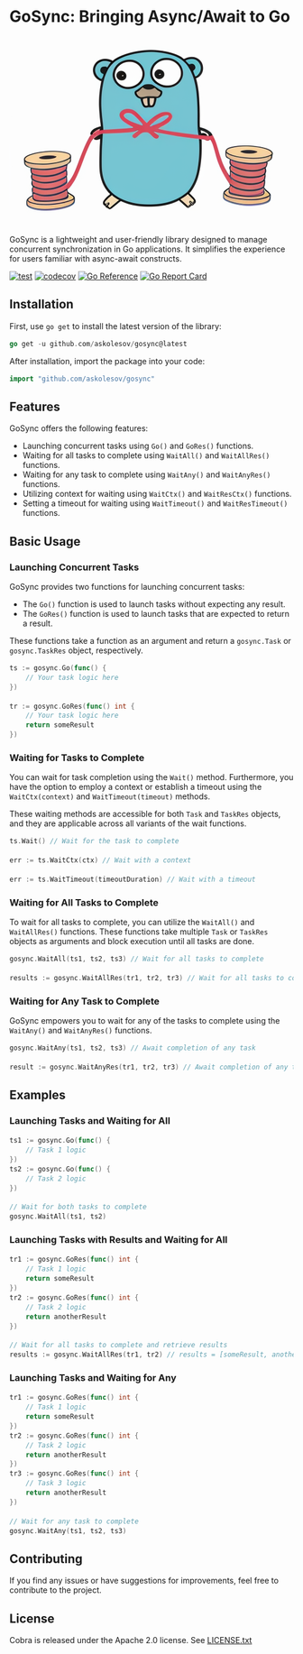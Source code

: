 GoSync: Bringing Async/Await to Go
=================================================

![Gopher](gopher.png)

GoSync is a lightweight and user-friendly library designed to manage concurrent synchronization in Go applications. It simplifies the experience for users familiar with async-await constructs.

[![test](https://github.com/askolesov/gosync/actions/workflows/test.yaml/badge.svg)](https://github.com/askolesov/gosync/actions/workflows/test.yaml)
[![codecov](https://codecov.io/gh/askolesov/gosync/graph/badge.svg?token=TLMHQW5TF5)](https://codecov.io/gh/askolesov/gosync)
[![Go Reference](https://pkg.go.dev/badge/github.com/askolesov/gosync.svg)](https://pkg.go.dev/github.com/askolesov/gosync)
[![Go Report Card](https://goreportcard.com/badge/github.com/askolesov/gosync)](https://goreportcard.com/report/github.com/askolesov/gosync)

Installation
------------

First, use `go get` to install the latest version of the library:

```go
go get -u github.com/askolesov/gosync@latest
```

After installation, import the package into your code:

```go
import "github.com/askolesov/gosync"
```

Features
--------

GoSync offers the following features:

- Launching concurrent tasks using `Go()` and `GoRes()` functions. 
- Waiting for all tasks to complete using `WaitAll()` and `WaitAllRes()` functions.
- Waiting for any task to complete using `WaitAny()` and `WaitAnyRes()` functions.
- Utilizing context for waiting using `WaitCtx()` and `WaitResCtx()` functions.
- Setting a timeout for waiting using `WaitTimeout()` and `WaitResTimeout()` functions.

Basic Usage
-----------

### Launching Concurrent Tasks

GoSync provides two functions for launching concurrent tasks:

-   The `Go()` function is used to launch tasks without expecting any result.
-   The `GoRes()` function is used to launch tasks that are expected to return a result.

These functions take a function as an argument and return a `gosync.Task` or `gosync.TaskRes` object, respectively.

```go
ts := gosync.Go(func() {
    // Your task logic here
})

tr := gosync.GoRes(func() int {
    // Your task logic here
    return someResult
})
```

### Waiting for Tasks to Complete

You can wait for task completion using the `Wait()` method. Furthermore, you have the option to employ a context or establish a timeout using the `WaitCtx(context)` and `WaitTimeout(timeout)` methods.

These waiting methods are accessible for both `Task` and `TaskRes` objects, and they are applicable across all variants of the wait functions.

```go
ts.Wait() // Wait for the task to complete

err := ts.WaitCtx(ctx) // Wait with a context

err := ts.WaitTimeout(timeoutDuration) // Wait with a timeout
```

### Waiting for All Tasks to Complete

To wait for all tasks to complete, you can utilize the `WaitAll()` and `WaitAllRes()` functions. These functions take multiple `Task` or `TaskRes` objects as arguments and block execution until all tasks are done.

```go
gosync.WaitAll(ts1, ts2, ts3) // Wait for all tasks to complete

results := gosync.WaitAllRes(tr1, tr2, tr3) // Wait for all tasks to complete and get results
```

### Waiting for Any Task to Complete

GoSync empowers you to wait for any of the tasks to complete using the `WaitAny()` and `WaitAnyRes()` functions.

```go
gosync.WaitAny(ts1, ts2, ts3) // Await completion of any task

result := gosync.WaitAnyRes(tr1, tr2, tr3) // Await completion of any task and retrieve the result
```

Examples
--------

### Launching Tasks and Waiting for All

```go
ts1 := gosync.Go(func() {
    // Task 1 logic
})
ts2 := gosync.Go(func() {
    // Task 2 logic
})

// Wait for both tasks to complete
gosync.WaitAll(ts1, ts2)
```

### Launching Tasks with Results and Waiting for All

```go
tr1 := gosync.GoRes(func() int {
    // Task 1 logic
    return someResult
})
tr2 := gosync.GoRes(func() int {
    // Task 2 logic
    return anotherResult
})

// Wait for all tasks to complete and retrieve results
results := gosync.WaitAllRes(tr1, tr2) // results = [someResult, anotherResult]
```

### Launching Tasks and Waiting for Any

```go
tr1 := gosync.GoRes(func() int {
    // Task 1 logic
    return someResult
})
tr2 := gosync.GoRes(func() int {
    // Task 2 logic
    return anotherResult
})
tr3 := gosync.GoRes(func() int {
    // Task 3 logic
    return anotherResult
})

// Wait for any task to complete
gosync.WaitAny(ts1, ts2, ts3)
```

Contributing
------------

If you find any issues or have suggestions for improvements, feel free to contribute to the project.

License
-------

Cobra is released under the Apache 2.0 license. See [LICENSE.txt](LICENSE.txt)
